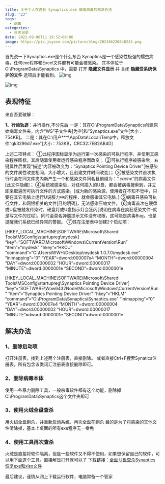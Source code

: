 ```yaml
---
title: 关于个人在遇到 Synaptics.exe 蠕虫病毒的解决办法
slug: "23"
tags:
  - 病毒
categories:
  - 日志记录
date: 2022-09-06T11:19:52+08:00
image: https://pic.juyovo.com/picture/blog/202306220848245.png
---
```


首先说一下Synaptics.exe是个什么东西
Synaptics是一个感染性极强的蠕虫病毒，任何exe程序和Excel文件都有可能会被感染。
其本体位于 C:\ProgramData\Synaptics 中，需要 打开 **隐藏文件显示** 并 关闭 **隐藏受系统保护的文件** 选项后才能看到。
![img](https://pic.juyovo.com/picture/img/202209061154187.png)

![img](https://pic.juyovo.com/picture/img/202209061155069.png)

## 表现特征

来自吾爱破解：

**1、行动轨迹**：并行操作,不分先后
一是：其在C:\ProgramData\Synaptics创建原始病毒文件夹，内含“WS”子文件夹[为空]和“Synaptics.exe”文件[大小：754KB]。
二是：其在C:\用户***\AppData\Local\Temp中，释放文件“qk3296d7.exe”[大小：753KB，CRC32:7EB2AB4D]

上述二项特点：
①此程序图标显示为运行第一次感染的可执行程序，并使用其感染程序图标，其后随着使用者运行感染程序而改变；
②可执行程序被感染后，右键属性后发现“描述”内容被改变为：“Synaptics Pointing Device Driver”[被感染的文件属性改变相同，大小增大，且创建文件时间改变]；
③被感染文件首次执行时会在同文件夹内新产生一个和感染文件同名且前缀为：“.*cache*”的病毒文件[此文件隐藏]；
④系统被感染后，对任何插入的U盘，都会被病毒搜索到，并立即采取遍历可执行文件的方式感染。[成为新的感染源，使用者在不知不觉中，只要在其它电脑上运行U说服力中的程序，就会感染其它电脑。]
⑤病毒只感染可执行文件，和网银相关的文件[目的明确]，无法感染压缩文件。
⑥病毒首次在硬盘或U盘被触发传染时，硬盘灯或U盘指示灯会狂闪[说明在病毒在疯狂感染文件–就是写文件的过程]，同时会莫名弹窗提示文件没有权限，这可能是病毒Bug，也是提醒我们系统已经异常的警报。
⑦其在注册表中创建2个启动项：

[HKEY_LOCAL_MACHINE\SOFTWARE\Microsoft\Shared Tools\MSConfig\startupreg\mydesk]
“key”=“SOFTWARE\Microsoft\Windows\CurrentVersion\Run”
“item”=“mydesk”
“hkey”=“HKCU”
“command”=“C:\Users\WWH\Desktop\mydesk 1.0.7.0\mydesk.exe”
“inimapping”=“0”
“YEAR”=dword:000007e4
“MONTH”=dword:00000004
“DAY”=dword:00000002
“HOUR”=dword:00000017
“MINUTE”=dword:0000001e
“SECOND”=dword:0000001e

[HKEY_LOCAL_MACHINE\SOFTWARE\Microsoft\Shared Tools\MSConfig\startupreg\Synaptics Pointing Device Driver]
“key”=“SOFTWARE\Wow6432Node\Microsoft\Windows\CurrentVersion\Run”
“item”=“Synaptics Pointing Device Driver”
“hkey”=“HKLM”
“command”=“C:\ProgramData\Synaptics\Synaptics.exe”
“inimapping”=“0”
“YEAR”=dword:000007e4
“MONTH”=dword:00000004
“DAY”=dword:00000002
“HOUR”=dword:00000017
“MINUTE”=dword:0000001e
“SECOND”=dword:0000001e

## 解决办法

### 1、删除启动项

打开注册表，找到上述两个注册表，直接删除。
或者直接Ctrl+F搜索Synatics注册表。所有包含该类词汇注册表直接删除即可。

### 2、删除病毒本体

使用一些暴力删除工具，一般杀毒软件都有这个功能，删除掉C:\ProgramData\Synaptics这个文件夹即可

### 3、使用火绒全盘查杀

用火绒全盘剿杀，并重新启动系统，再次全盘在剿杀
目的是为了将感染的其他文件清除掉，基本上桌面的所有exe程序无一幸免

### 4、使用工具再次查杀

火绒是直接将软件隔离，但是一些软件又不得不使用，如果想保留自己的软件，可以用下面这个工具。直接解压打开就可以了
下载链接：[全盘 U盘查杀Synaptics 恢复exe和xlsx文件](https://pan.juyovo.com/s/kVbhN)

最后建议，谨慎从网上下载运行软件，电脑常备一个管家
